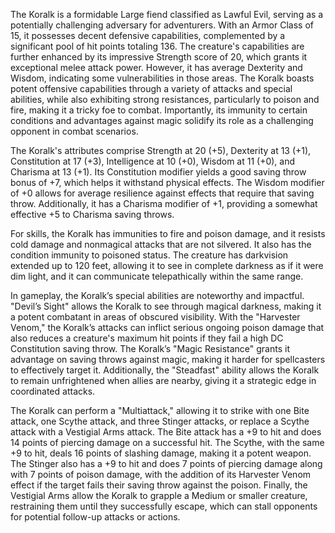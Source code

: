 The Koralk is a formidable Large fiend classified as Lawful Evil, serving as a potentially challenging adversary for adventurers. With an Armor Class of 15, it possesses decent defensive capabilities, complemented by a significant pool of hit points totaling 136. The creature's capabilities are further enhanced by its impressive Strength score of 20, which grants it exceptional melee attack power. However, it has average Dexterity and Wisdom, indicating some vulnerabilities in those areas. The Koralk boasts potent offensive capabilities through a variety of attacks and special abilities, while also exhibiting strong resistances, particularly to poison and fire, making it a tricky foe to combat. Importantly, its immunity to certain conditions and advantages against magic solidify its role as a challenging opponent in combat scenarios.

The Koralk's attributes comprise Strength at 20 (+5), Dexterity at 13 (+1), Constitution at 17 (+3), Intelligence at 10 (+0), Wisdom at 11 (+0), and Charisma at 13 (+1). Its Constitution modifier yields a good saving throw bonus of +7, which helps it withstand physical effects. The Wisdom modifier of +0 allows for average resilience against effects that require that saving throw. Additionally, it has a Charisma modifier of +1, providing a somewhat effective +5 to Charisma saving throws.

For skills, the Koralk has immunities to fire and poison damage, and it resists cold damage and nonmagical attacks that are not silvered. It also has the condition immunity to poisoned status. The creature has darkvision extended up to 120 feet, allowing it to see in complete darkness as if it were dim light, and it can communicate telepathically within the same range.

In gameplay, the Koralk’s special abilities are noteworthy and impactful. "Devil’s Sight" allows the Koralk to see through magical darkness, making it a potent combatant in areas of obscured visibility. With the "Harvester Venom," the Koralk’s attacks can inflict serious ongoing poison damage that also reduces a creature's maximum hit points if they fail a high DC Constitution saving throw. The Koralk’s "Magic Resistance" grants it advantage on saving throws against magic, making it harder for spellcasters to effectively target it. Additionally, the "Steadfast" ability allows the Koralk to remain unfrightened when allies are nearby, giving it a strategic edge in coordinated attacks.

The Koralk can perform a "Multiattack," allowing it to strike with one Bite attack, one Scythe attack, and three Stinger attacks, or replace a Scythe attack with a Vestigial Arms attack. The Bite attack has a +9 to hit and does 14 points of piercing damage on a successful hit. The Scythe, with the same +9 to hit, deals 16 points of slashing damage, making it a potent weapon. The Stinger also has a +9 to hit and does 7 points of piercing damage along with 7 points of poison damage, with the addition of its Harvester Venom effect if the target fails their saving throw against the poison. Finally, the Vestigial Arms allow the Koralk to grapple a Medium or smaller creature, restraining them until they successfully escape, which can stall opponents for potential follow-up attacks or actions.